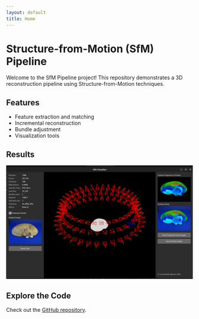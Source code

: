 ```yaml
---
layout: default
title: Home
---
```


# Structure-from-Motion (SfM) Pipeline

Welcome to the SfM Pipeline project! This repository demonstrates a 3D reconstruction pipeline using Structure-from-Motion techniques.

## Features
- Feature extraction and matching
- Incremental reconstruction
- Bundle adjustment
- Visualization tools

## Results
![Example Reconstruction](assets/images/example.png)

## Explore the Code
Check out the [GitHub repository](https://github.com/your-username/your-repo).